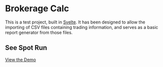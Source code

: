 # Brokerage Calc

This is a test project, built in [Svelte](https://svelte.dev). It has been designed to allow the importing of CSV files containing trading information, and serves as a basic report generator from those files.

## See Spot Run

[View the Demo](https://intraday-brokeragecalc.netlify.app/)
